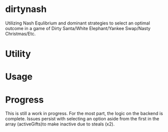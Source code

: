 # dirtynash
Utilizing Nash Equlibrium and dominant strategies to select an optimal outcome in a game of Dirty Santa/White Elephant/Yankee Swap/Nasty Christmas/Etc.

# Utility

# Usage

# Progress
This is still a work in progress. For the most part, the logic on the backend is complete. Issues persist with selecting an option aside from the first in the array (activeGifts)to make inactive due to steals (x2).
